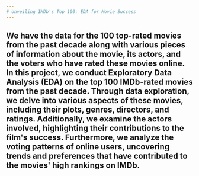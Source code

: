 ```yaml
---
# Unveiling IMDb's Top 100: EDA for Movie Success
---
```

We have the data for the 100 top-rated movies from the past decade along with various pieces of information about the movie, its actors, and the voters who have rated these movies online.
In this project, we conduct Exploratory Data Analysis (EDA) on the top 100 IMDb-rated movies from the past decade. Through data exploration, we delve into various aspects of these movies, including their plots, genres, directors, and ratings. Additionally, we examine the actors involved, highlighting their contributions to the film's success. Furthermore, we analyze the voting patterns of online users, uncovering trends and preferences that have contributed to the movies' high rankings on IMDb.
---
